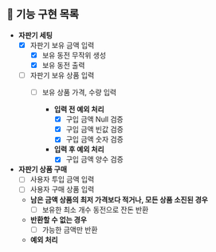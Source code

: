 ## 🎯 기능 구현 목록

- **자판기 세팅**
    - [X] 자판기 보유 금액 입력
        - [X] 보유 동전 무작위 생성
        - [X] 보유 동전 출력
    - [ ] 자판기 보유 상품 입력
        - [ ] 보유 상품 가격, 수량 입력
      
            - **입력 전 예외 처리**
                - [X] 구입 금액 Null 검증
                - [X] 구입 금액 빈값 검증
                - [X] 구입 금액 숫자 검증
            - **입력 후 예외 처리**
                - [X] 구입 금액 양수 검증

- **자판기 상품 구매**
    - [ ] 사용자 투입 금액 입력
    - [ ] 사용자 구매 상품 입력
    - **남은 금액 상품의 최저 가격보다 적거나, 모든 상품 소진된 경우**
        - [ ] 보유한 최소 개수 동전으로 잔돈 반환
    - **반환할 수 없는 경우**
        - [ ] 가능한 금액만 반환
    - **예외 처리**
